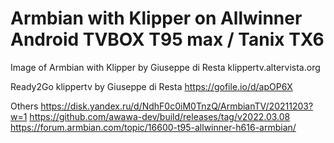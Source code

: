 # Armbian with Klipper on Allwinner Android TVBOX T95 max / Tanix TX6

Image of Armbian with Klipper by Giuseppe di Resta
klippertv.altervista.org


Ready2Go klippertv by Giuseppe di Resta
https://gofile.io/d/apOP6X

Others
https://disk.yandex.ru/d/NdhF0c0iM0TnzQ/ArmbianTV/20211203?w=1
https://github.com/awawa-dev/build/releases/tag/v2022.03.08
https://forum.armbian.com/topic/16600-t95-allwinner-h616-armbian/

